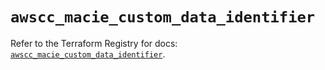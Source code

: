 # `awscc_macie_custom_data_identifier`

Refer to the Terraform Registry for docs: [`awscc_macie_custom_data_identifier`](https://registry.terraform.io/providers/hashicorp/awscc/0.70.0/docs/resources/macie_custom_data_identifier).
